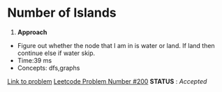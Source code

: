# Number of Islands

1. **Approach**  
* Figure out whether the node that I am in is water or land. If land then continue else if water skip.
* Time:39 ms
* Concepts: dfs,graphs

[Link to problem](https://leetcode.com/problems/number-of-islands/)
<u>Leetcode Problem Number #200</u>
**STATUS** : _Accepted_ 